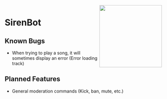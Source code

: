 <img align="right" src="https://i.imgur.com/S3WqUcR.png" height="200" width="200">

# SirenBot

## Known Bugs

* When trying to play a song, it will sometimes display an error (Error loading track) 

## Planned Features

* General moderation commands (Kick, ban, mute, etc.)
